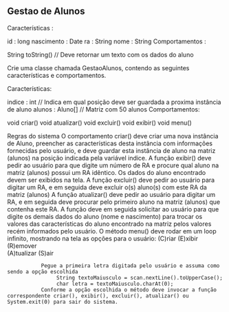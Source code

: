## Gestao de Alunos

Características :

id : long
nascimento : Date
ra : String
nome : String
Comportamentos :

String toString()    // Deve retornar um texto com os dados do aluno



Crie uma classe chamada GestaoAlunos, contendo as seguintes características e comportamentos.


Características:

indice : int      // Indica em qual posição deve ser guardada a proxima instância de aluno
alunos : Aluno[]  // Matriz com 50 alunos
Comportamentos:

void criar()
void atualizar()
void excluir()
void exibir()
void menu()

Regras do sistema
O comportamento criar() deve criar uma nova instância de Aluno, preencher as características desta instância com informações fornecidas pelo usuário, e deve guardar esta instância de aluno na matriz (alunos) na posição indicada pela variável indice.
A função exibir() deve pedir ao usuário para que digite um número de RA e procure qual aluno na matriz (alunos) possui um RA idêntico. Os dados do aluno encontrado devem ser exibidos na tela.
A função excluir() deve pedir ao usuário para digitar um RA, e em seguida deve excluir o(s) aluno(s) com este RA da matriz (alunos)
A função atualizar() deve pedir ao usuário para digitar um RA, e em seguida deve procurar pelo primeiro aluno na matriz (alunos) que contenha este RA. A função deve  em seguida solicitar ao usuário para que digite os demais dados do aluno (nome e nascimento) para trocar os valores das características do aluno encontrado na matriz pelos valores recém informados pelo usuário.
O método menu() deve rodar em um loop infinito, mostrando na tela as opções para o usuário:
                (C)riar           (E)xibir             (R)emover               
                (A)tualizar    (S)air

               Pegue a primeira letra digitada pelo usuário e assuma como sendo a opção escolhida
                    String textoMaiusculo = scan.nextLine().toUpperCase();
                    char letra = textoMaiusculo.charAt(0);
               Conforme a opção escolhida o método deve invocar a função correspondente criar(), exibir(), excluir(), atualizar() ou System.exit(0) para sair do sistema.


